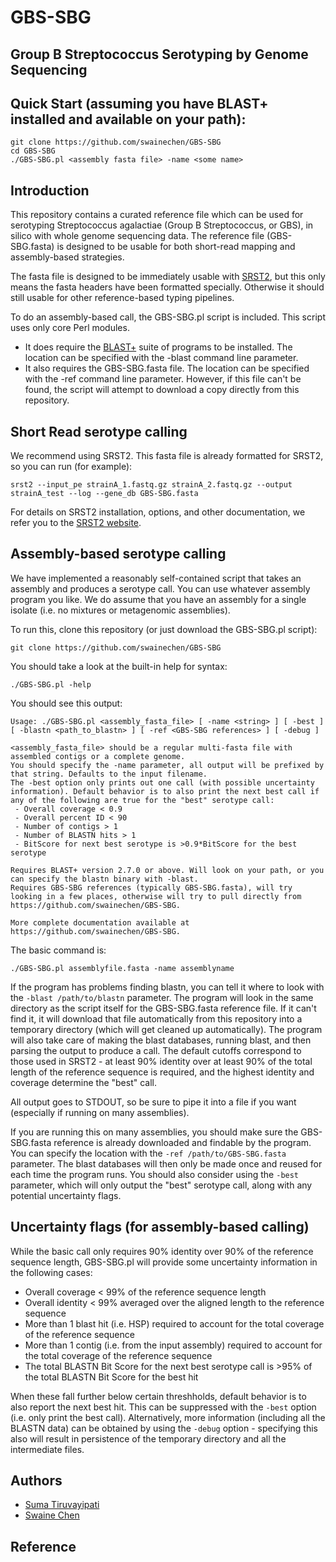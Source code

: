# GBS-SBG

## Group B Streptococcus Serotyping by Genome Sequencing

## Quick Start (assuming you have BLAST+ installed and available on your path):
```
git clone https://github.com/swainechen/GBS-SBG
cd GBS-SBG
./GBS-SBG.pl <assembly fasta file> -name <some name>
```

## Introduction
This repository contains a curated reference file which can be used for serotyping Streptococcus agalactiae (Group B Streptococcus, or GBS), in silico with whole genome sequencing data. The reference file (GBS-SBG.fasta) is designed to be usable for both short-read mapping and assembly-based strategies.

The fasta file is designed to be immediately usable with [SRST2](https://github.com/katholt/srst2), but this only means the fasta headers have been formatted specially. Otherwise it should still usable for other reference-based typing pipelines.

To do an assembly-based call, the GBS-SBG.pl script is included. This script uses only core Perl modules.
- It does require the [BLAST+](https://blast.ncbi.nlm.nih.gov/Blast.cgi?CMD=Web&PAGE_TYPE=BlastDocs&DOC_TYPE=Download) suite of programs to be installed. The location can be specified with the -blast command line parameter.
- It also requires the GBS-SBG.fasta file. The location can be specified with the -ref command line parameter. However, if this file can't be found, the script will attempt to download a copy directly from this repository.

## Short Read serotype calling
We recommend using SRST2. This fasta file is already formatted for SRST2, so you can run (for example):
```
srst2 --input_pe strainA_1.fastq.gz strainA_2.fastq.gz --output strainA_test --log --gene_db GBS-SBG.fasta
```
For details on SRST2 installation, options, and other documentation, we refer you to the [SRST2 website](https://github.com/katholt/srst2).

## Assembly-based serotype calling
We have implemented a reasonably self-contained script that takes an assembly and produces a serotype call. You can use whatever assembly program you like. We do assume that you have an assembly for a single isolate (i.e. no mixtures or metagenomic assemblies).

To run this, clone this repository (or just download the GBS-SBG.pl script):
```
git clone https://github.com/swainechen/GBS-SBG
```
You should take a look at the built-in help for syntax:
```
./GBS-SBG.pl -help
```

You should see this output:
```
Usage: ./GBS-SBG.pl <assembly_fasta_file> [ -name <string> ] [ -best ] [ -blastn <path_to_blastn> ] [ -ref <GBS-SBG references> ] [ -debug ]

<assembly_fasta_file> should be a regular multi-fasta file with assembled contigs or a complete genome.
You should specify the -name parameter, all output will be prefixed by that string. Defaults to the input filename.
The -best option only prints out one call (with possible uncertainty information). Default behavior is to also print the next best call if any of the following are true for the "best" serotype call:
 - Overall coverage < 0.9
 - Overall percent ID < 90
 - Number of contigs > 1
 - Number of BLASTN hits > 1
 - BitScore for next best serotype is >0.9*BitScore for the best serotype

Requires BLAST+ version 2.7.0 or above. Will look on your path, or you can specify the blastn binary with -blast.
Requires GBS-SBG references (typically GBS-SBG.fasta), will try looking in a few places, otherwise will try to pull directly from https://github.com/swainechen/GBS-SBG.

More complete documentation available at https://github.com/swainechen/GBS-SBG.
```

The basic command is:
```
./GBS-SBG.pl assemblyfile.fasta -name assemblyname
```
If the program has problems finding blastn, you can tell it where to look with the `-blast /path/to/blastn` parameter.
The program will look in the same directory as the script itself for the GBS-SBG.fasta reference file. If it can't find it, it will download that file automatically from this repository into a temporary directory (which will get cleaned up automatically).
The program will also take care of making the blast databases, running blast, and then parsing the output to produce a call.
The default cutoffs correspond to those used in SRST2 - at least 90% identity over at least 90% of the total length of the reference sequence is required, and the highest identity and coverage determine the "best" call.

All output goes to STDOUT, so be sure to pipe it into a file if you want (especially if running on many assemblies).

If you are running this on many assemblies, you should make sure the GBS-SBG.fasta reference is already downloaded and findable by the program. You can specify the location with the `-ref /path/to/GBS-SBG.fasta` parameter. The blast databases will then only be made once and reused for each time the program runs.
You should also consider using the `-best` parameter, which will only output the "best" serotype call, along with any potential uncertainty flags.

## Uncertainty flags (for assembly-based calling)
While the basic call only requires 90% identity over 90% of the reference sequence length, GBS-SBG.pl will provide some uncertainty information in the following cases:
- Overall coverage < 99% of the reference sequence length
- Overall identity < 99% averaged over the aligned length to the reference sequence
- More than 1 blast hit (i.e. HSP) required to account for the total coverage of the reference sequence
- More than 1 contig (i.e. from the input assembly) required to account for the total coverage of the reference sequence
- The total BLASTN Bit Score for the next best serotype call is >95% of the total BLASTN Bit Score for the best hit

When these fall further below certain threshholds, default behavior is to also report the next best hit. This can be suppressed with the `-best` option (i.e. only print the best call). Alternatively, more information (including all the BLASTN data) can be obtained by using the `-debug` option - specifying this also will result in persistence of the temporary directory and all the intermediate files.

## Authors
- [Suma Tiruvayipati](https://github.com/stiruvayipati)
- [Swaine Chen](https://github.com/swainechen)

## Reference

